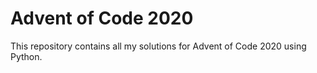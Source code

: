 # Advent of Code 2020

This repository contains all my solutions for Advent of Code 2020 using Python.